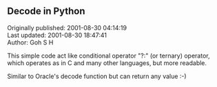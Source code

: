 ## Decode in Python  
Originally published: 2001-08-30 04:14:19  
Last updated: 2001-08-30 18:47:41  
Author: Goh S H  
  
This simple code act like conditional operator "?:" (or ternary) operator,
which operates as in C and many other languages, but more readable.

Similar to Oracle's decode function but can return any value :-)
